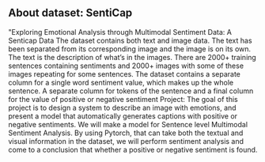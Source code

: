 ## About dataset: SentiCap
"Exploring Emotional Analysis through Multimodal Sentiment Data: A Senticap Data
The dataset contains both text and image data. The text has been separated from its corresponding image and the image is on its own. The text is the description of what’s in the images. There are 2000+ training sentences containing sentiments and 2000+ images with some of these images repeating for some sentences. The dataset contains a separate column for a single word sentiment value, which makes up the whole sentence. A separate column for tokens of the sentence and a final column for the value of positive or negative sentiment
Project:
The goal of this project is to design a system to describe an image with emotions, and present a model that automatically generates captions with positive or negative sentiments. We will make a model for Sentence level Multimodal Sentiment Analysis. By using Pytorch, that can take both the textual and visual information in the dataset, we will perform sentiment analysis and come to a conclusion that whether a positive or negative sentiment is found.

